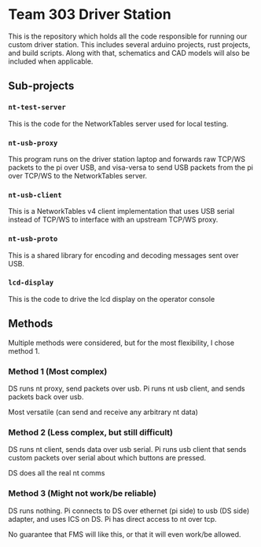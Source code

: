 # Team 303 Driver Station

This is the repository which holds all the code responsible for running our custom driver station. This includes several arduino projects, rust projects, and build scripts. Along with that, schematics and CAD models will also be included when applicable.

## Sub-projects

### `nt-test-server`

This is the code for the NetworkTables server used for local testing.

### `nt-usb-proxy`

This program runs on the driver station laptop and forwards raw TCP/WS packets to the pi over USB, and visa-versa to send USB packets from the pi over TCP/WS to the NetworkTables server.

### `nt-usb-client`

This is a NetworkTables v4 client implementation that uses USB serial instead of TCP/WS to interface with an upstream TCP/WS proxy.

### `nt-usb-proto`

This is a shared library for encoding and decoding messages sent over USB.

### `lcd-display`

This is the code to drive the lcd display on the operator console

## Methods

Multiple methods were considered, but for the most flexibility, I chose method 1.

### Method 1 (Most complex)

DS runs nt proxy, send packets over usb. Pi runs nt usb client, and sends packets back over usb.

Most versatile (can send and receive any arbitrary nt data)

### Method 2 (Less complex, but still difficult)

DS runs nt client, sends data over usb serial. Pi runs usb client that sends custom packets over serial about which buttons are pressed.

DS does all the real nt comms

### Method 3 (Might not work/be reliable)

DS runs nothing. Pi connects to DS over ethernet (pi side) to usb (DS side) adapter, and uses ICS on DS. Pi has direct access to nt over tcp.

No guarantee that FMS will like this, or that it will even work/be allowed.

